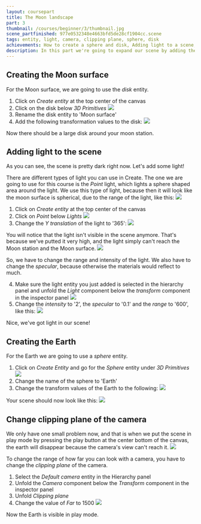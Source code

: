 ```yaml
---
layout: coursepart
title: The Moon landscape
part: 3
thumbnail: /courses/beginner/3/thumbnail.jpg
scene_partfinished: 977e0532348e4663bfd5de28cf1904cc.scene
tags: entity, light, camera, clipping plane, sphere, disk
achievements: How to create a sphere and disk, Adding light to a scene, Clipping plane of the camera
description: In this part we're going to expand our scene by adding the Moon surface and the Earth. Also, we are going to add light to our scene. You'll see in the scene below that the surface and the Earth don't look like a Moon surface or the Earth yet, but we will add the textures of the Moon surface and the Earth in the next part.
---
```


## Creating the Moon surface

For the Moon surface, we are going to use the *disk* entity.

1. Click on *Create entity* at the top center of the canvas
2. Click on the disk below *3D Primitives*
![](diskentity.jpg)
3. Rename the disk entity to 'Moon surface'
4. Add the following transformation values to the disk:
![](surfacetransform.jpg)

Now there should be a large disk around your moon station.

## Adding light to the scene

As you can see, the scene is pretty dark right now. Let's add some light!

There are different types of light you can use in Create. The one we are going to use for this course is the *Point* light, which lights a sphere shaped area around the light. We use this type of light, because then it will look like the moon surface is spherical, due to the range of the light, like this:
![](lightreach.jpg)

1. Click on *Create entity* at the top center of the canvas
2. Click on *Point* below *Lights*
![](addpointlight.jpg)
3. Change the *Y translation* of the light to '365':
![](lighttransformvalues.jpg)

You will notice that the light isn't visible in the scene anymore. That's because we've putted it very high, and the light simply can't reach the Moon station and the Moon surface.
![](frustrumreach.jpg)


So, we have to change the range and intensity of the light. We also have to change the *specular*, because otherwise the materials would reflect to much.

4. Make sure the light entity you just added is selected in the hierarchy panel and unfold the *Light* component below the *transform* component in the inspector panel
![](openlightcomponent.gif)
5. Change the *intensity* to '2', the *specular* to '0.1' and the *range* to '600', like this:
![](lightvalues.jpg)

Nice, we've got light in our scene!

## Creating the Earth

For the Earth we are going to use a *sphere* entity.

1. Click on *Create Entity* and go for the *Sphere* entity under *3D Primitives*
![](sphereentity.jpg)
2. Change the name of the sphere to 'Earth'
3. Change the transform values of the Earth to the following:
![](earthtransformvalues.jpg)

Your scene should now look like this:
![](addedearth.jpg)

## Change clipping plane of the camera

We only have one small problem now, and that is when we put the scene in play mode by pressing the play button at the center bottom of the canvas, the earth will disappear because the camera's view can't reach it.
![](playbutton.jpg)

To change the range of how far you can look with a camera, you have to change the *clipping plane* of the camera.

1. Select the *Default camera* entity in the Hierarchy panel
2. Unfold the *Camera* component below the *Transform* component in the inspector panel
3. Unfold *Clipping plane*
4. Change the value of *Far* to 1500
![](clippingplane.gif)


Now the Earth is visible in play mode.
